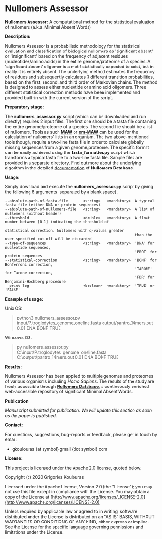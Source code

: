 # Nullomers Assessor
<b>Nullomers Assessor:</b> A computational method for the statistical evaluation of nullomers (a.k.a. Minimal Absent Words)

<b>Description:</b>

Nullomers Assessor is a probabilistic methodology for the statistical evaluation and classification of biological nullomers as 'significant absent' or 'insignificant' based on the frequency of adjacent residues (nucleotides/amino acids) in the entire genome/proteome of a species. A 'significant absent' oligomer is a motif statistically expected to exist, but in reality it is entirely absent. The underlying method estimates the frequency of residues and subsequently calculates 3 different transition probabilities, based on the first, second, and third order of Markovian chains. The method is designed to assess either nucleotide or amino acid oligomers. Three different statistical correction methods have been implemented and provided built-in with the current version of the script.

<b>Preparatory stage:</b>

The <b>nullomers_assessor.py</b> script (which can be downloaded and run directly) requires 2 input files. The first one should be a fasta file containing the entire genome/proteome of a species. The second file should be a list of nullomers. Tools as such <b>[MAW](https://github.com/solonas13/maw)</b> or <b>[em-MAW](https://github.com/solonas13/maw/tree/master/em-maw)</b> can be used for the calculation of nullomers' lists in an organism. The two above-mentioned tools though, require a two-line fasta file in order to calculate globally missing sequences from a given genome/proteome. The specific format can be easily achieved using the <b>fasta_formatter.py</b> script which transforms a typical fasta file to a two-line fasta file. Sample files are provided in a separate directory. Find out more about the underlying algorithm in the detailed [documentation](https://www.nullomers.org/Documentation_NullomersAssessor) of <b>Nullomers Database</b>.

<b>Usage:</b>

Simply download and execute the <b>nullomers_assessor.py</b> script by giving the following 6 arguments (separated by a blank space).

```
--absolute-path-of-fasta-file       <string>   <mandatory>  A typical fasta file (either DNA or protein sequences)
--absolute-path-of-nullomers-file   <string>   <mandatory>  A list of nullomers (without header)
--threshold                         <double>   <mandatory>  A float number between [0-1] indicating the threshold of 
                                                            statistical correction. Nullomers with q-values greater
                                                            than the user-specified cut-off will be discarded
--type-of-sequences                 <string>   <mandatory>  'DNA' for nucleotide sequences, 
                                                            'PROT' for protein sequences
--statistical-correction            <string>   <mandatory>  'BONF' for Bonferroni correction, 
                                                            'TARONE' for Tarone correction,
                                                            'FDR' for Benjamini-Hochberg procedure
--print-log                         <boolean>  <mandatory>  'TRUE' or 'FALSE'                                                         
```

<b>Example of usage:</b>

Unix OS:
> python3 nullomers_assessor.py input/P.troglodytes_genome_oneline.fasta output/pantro_14mers.out 0.01 DNA BONF TRUE

Windows OS:
> py nullomers_assessor.py C:\input\P.troglodytes_genome_oneline.fasta C:\output\pantro_14mers.out 0.01 DNA BONF TRUE

<b>Results:</b>

Nullomers Assessor has been applied to multiple genomes and proteomes of various organisms including <i>Homo Sapiens</i>. The results of the study are freely accessible through <b>[Nullomers Database](https://www.nullomers.org)</b>, a continuously enriched web-accessible repository of significant Minimal Absent Words.

<b>Publication:</b>

<i>Manuscript submitted for publication. We will update this section as soon as the paper is published.</i>

<b>Contact:</b>

For questions, suggestions, bug-reports or feedback, please get in touch by email:
<ul><li>gkoulouras {at symbol} gmail {dot symbol} com</li></ul>

<b>License:</b>

This project is licensed under the Apache 2.0 license, quoted below.

Copyright (c) 2020 Grigorios Koulouras

Licensed under the Apache License, Version 2.0 (the "License"); you may not use this file except in compliance with the License. You may obtain a copy of the License at [http://www.apache.org/licenses/LICENSE-2.0](http://www.apache.org/licenses/LICENSE-2.0)

Unless required by applicable law or agreed to in writing, software distributed under the License is distributed on an "AS IS" BASIS, WITHOUT WARRANTIES OR CONDITIONS OF ANY KIND, either express or implied. See the License for the specific language governing permissions and limitations under the License.
